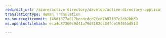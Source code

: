 ```yaml
---
redirect_url: /azure/active-directory/develop/active-directory-application-manifest
translationtype: Human Translation
ms.sourcegitcommit: 146d1377a017becdcdcd7fed7b97f07c2cb2bb39
ms.openlocfilehash: eca4c87360c9d41a79d4182cc34fce19465bd51d

---
```



<!--HONumber=Feb17_HO2-->


